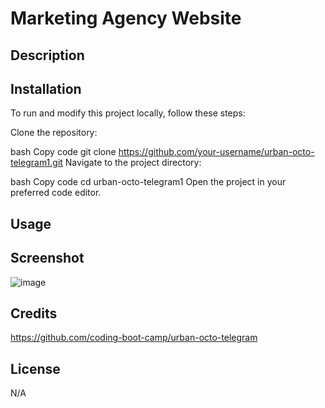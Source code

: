 # Marketing Agency Website

## Description



## Installation

To run and modify this project locally, follow these steps:

Clone the repository:

bash
Copy code
git clone https://github.com/your-username/urban-octo-telegram1.git
Navigate to the project directory:

bash
Copy code
cd urban-octo-telegram1
Open the project in your preferred code editor.

## Usage

## Screenshot
![image](https://github.com/samxbrown/urban-octo-telegram1/assets/135293566/d42fcd74-70af-4ee4-a35c-095102447dcb)

## Credits

https://github.com/coding-boot-camp/urban-octo-telegram

## License

N/A
